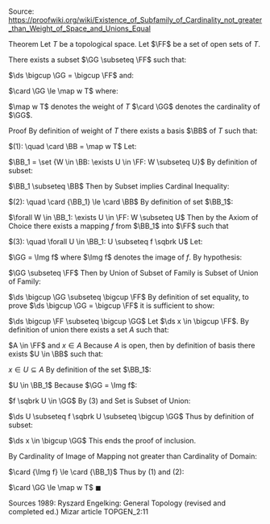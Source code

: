 # 

Source: https://proofwiki.org/wiki/Existence_of_Subfamily_of_Cardinality_not_greater_than_Weight_of_Space_and_Unions_Equal

Theorem
Let $T$ be a topological space.
Let $\FF$ be a set of open sets of $T$.

There exists a subset $\GG \subseteq \FF$ such that:

$\ds \bigcup \GG = \bigcup \FF$
and:

$\card \GG \le \map w T$
where:

$\map w T$ denotes the weight of $T$
$\card \GG$ denotes the cardinality of $\GG$.


Proof
By definition of weight of $T$ there exists a basis $\BB$ of $T$ such that:

$(1): \quad \card \BB = \map w T$
Let:

$\BB_1 = \set {W \in \BB: \exists U \in \FF: W \subseteq U}$
By definition of subset:

$\BB_1 \subseteq \BB$
Then by Subset implies Cardinal Inequality:

$(2): \quad \card {\BB_1} \le \card \BB$
By definition of set $\BB_1$:

$\forall W \in \BB_1: \exists U \in \FF: W \subseteq U$
Then by the Axiom of Choice there exists a mapping $f$ from $\BB_1$ into $\FF$ such that

$(3): \quad \forall U \in \BB_1: U \subseteq f \sqbrk U$
Let:

$\GG = \Img f$
where $\Img f$ denotes the image of $f$.
By hypothesis:

$\GG \subseteq \FF$
Then by Union of Subset of Family is Subset of Union of Family:

$\ds \bigcup \GG \subseteq \bigcup \FF$
By definition of set equality, to prove $\ds \bigcup \GG = \bigcup \FF$ it is sufficient to show:

$\ds \bigcup \FF \subseteq \bigcup \GG$
Let $\ds x \in \bigcup \FF$.
By definition of union there exists a set $A$ such that:

$A \in \FF$ and $x \in A$
Because $A$ is open, then by definition of basis there exists $U \in \BB$ such that:

$x \in U \subseteq A$
By definition of the set $\BB_1$:

$U \in \BB_1$
Because $\GG = \Img f$:

$f \sqbrk U \in \GG$
By $(3)$ and Set is Subset of Union:

$\ds U \subseteq f \sqbrk U \subseteq \bigcup \GG$
Thus by definition of subset:

$\ds x \in \bigcup \GG$
This ends the proof of inclusion.

By Cardinality of Image of Mapping not greater than Cardinality of Domain:

$\card {\Img f} \le \card {\BB_1}$
Thus by $(1)$ and $(2)$:

$\card \GG \le \map w T$
$\blacksquare$


Sources
1989: Ryszard Engelking: General Topology (revised and completed ed.)
Mizar article TOPGEN_2:11




